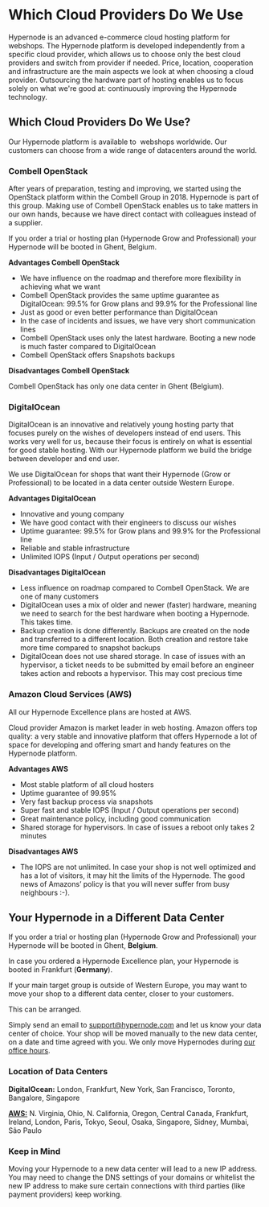 <!-- source: https://support.hypernode.com/en/about/about-us/which-cloud-providers-do-we-use/ -->
# Which Cloud Providers Do We Use

Hypernode is an advanced e-commerce cloud hosting platform for webshops. The Hypernode platform is developed independently from a specific cloud provider, which allows us to choose only the best cloud providers and switch from provider if needed. Price, location, cooperation and infrastructure are the main aspects we look at when choosing a cloud provider. Outsourcing the hardware part of hosting enables us to focus solely on what we're good at: continuously improving the Hypernode technology.


Which Cloud Providers Do We Use?
--------------------------------

Our Hypernode platform is available to  webshops worldwide. Our customers can choose from a wide range of datacenters around the world.

### Combell OpenStack

After years of preparation, testing and improving, we started using the OpenStack platform within the Combell Group in 2018. Hypernode is part of this group. Making use of Combell OpenStack enables us to take matters in our own hands, because we have direct contact with colleagues instead of a supplier.

If you order a trial or hosting plan (Hypernode Grow and Professional) your Hypernode will be booted in Ghent, Belgium.

**Advantages Combell OpenStack**

* We have influence on the roadmap and therefore more flexibility in achieving what we want
* Combell OpenStack provides the same uptime guarantee as DigitalOcean: 99.5% for Grow plans and 99.9% for the Professional line
* Just as good or even better performance than DigitalOcean
* In the case of incidents and issues, we have very short communication lines
* Combell OpenStack uses only the latest hardware. Booting a new node is much faster compared to DigitalOcean
* Combell OpenStack offers Snapshots backups

**Disadvantages Combell OpenStack**

Combell OpenStack has only one data center in Ghent (Belgium).

### DigitalOcean

DigitalOcean is an innovative and relatively young hosting party that focuses purely on the wishes of developers instead of end users. This works very well for us, because their focus is entirely on what is essential for good stable hosting. With our Hypernode platform we build the bridge between developer and end user.

We use DigitalOcean for shops that want their Hypernode (Grow or Professional) to be located in a data center outside Western Europe.

**Advantages DigitalOcean**

* Innovative and young company
* We have good contact with their engineers to discuss our wishes
* Uptime guarantee: 99.5% for Grow plans and 99.9% for the Professional line
* Reliable and stable infrastructure
* Unlimited IOPS (Input / Output operations per second)

**Disadvantages DigitalOcean**

* Less influence on roadmap compared to Combell OpenStack. We are one of many customers
* DigitalOcean uses a mix of older and newer (faster) hardware, meaning we need to search for the best hardware when booting a Hypernode. This takes time.
* Backup creation is done differently. Backups are created on the node and transferred to a different location. Both creation and restore take more time compared to snapshot backups
* DigitalOcean does not use shared storage. In case of issues with an hypervisor, a ticket needs to be submitted by email before an engineer takes action and reboots a hypervisor. This may cost precious time

### Amazon Cloud Services (AWS)

All our Hypernode Excellence plans are hosted at AWS.

Cloud provider Amazon is market leader in web hosting. Amazon offers top quality: a very stable and innovative platform that offers Hypernode a lot of space for developing and offering smart and handy features on the Hypernode platform.

**Advantages AWS**

* Most stable platform of all cloud hosters
* Uptime guarantee of 99.95%
* Very fast backup process via snapshots
* Super fast and stable IOPS (Input / Output operations per second)
* Great maintenance policy, including good communication
* Shared storage for hypervisors. In case of issues a reboot only takes 2 minutes

**Disadvantages AWS**

* The IOPS are not unlimited. In case your shop is not well optimized and has a lot of visitors, it may hit the limits of the Hypernode. The good news of Amazons’ policy is that you will never suffer from busy neighbours :-).

Your Hypernode in a Different Data Center
-----------------------------------------

If you order a trial or hosting plan (Hypernode Grow and Professional) your Hypernode will be booted in Ghent, **Belgium**.

In case you ordered a Hypernode Excellence plan, your Hypernode is booted in Frankfurt (**Germany**).

If your main target group is outside of Western Europe, you may want to move your shop to a different data center, closer to your customers.

This can be arranged.

Simply send an email to support@hypernode.com and let us know your data center of choice. Your shop will be moved manually to the new data center, on a date and time agreed with you. We only move Hypernodes during [our office hours](https://www.hypernode.com/contact-us/).

### Location of Data Centers

**DigitalOcean:** London, Frankfurt, New York, San Francisco, Toronto, Bangalore, Singapore

[**AWS:**](https://docs.aws.amazon.com/AWSEC2/latest/UserGuide/using-regions-availability-zones.html#concepts-available-regions) N. Virginia, Ohio, N. California, Oregon, Central Canada, Frankfurt, Ireland, London, Paris, Tokyo, Seoul, Osaka, Singapore, Sidney, Mumbai, São Paulo

### Keep in Mind

Moving your Hypernode to a new data center will lead to a new IP address. You may need to change the DNS settings of your domains or whitelist the new IP address to make sure certain connections with third parties (like payment providers) keep working.
